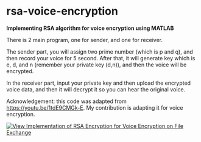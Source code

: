 # rsa-voice-encryption
**Implementing RSA algorithm for voice encryption using MATLAB**

There is 2 main program, one for sender, and one for receiver. 

The sender part, you will assign two prime number (which is p and q), and then record your voice for 5 second. After that, it will generate key which is e, d, and n (remember your private key (d,n)), and then the voice will be encrypted.

In the receiver part, input your private key and then upload the encrypted voice data, and then it will decrypt it so you can hear the original voice.

Acknowledgement: this code was adapted from https://youtu.be/1tdE9CMGk-E. My contribution is adapting it for voice encryption.

[![View Implementation of RSA Encryption for Voice Encryption on File Exchange](https://www.mathworks.com/matlabcentral/images/matlab-file-exchange.svg)](https://www.mathworks.com/matlabcentral/fileexchange/101989-implementation-of-rsa-encryption-for-voice-encryption)
